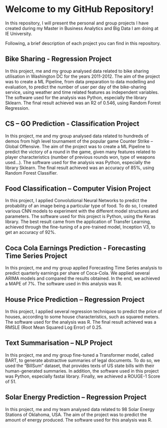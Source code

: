 # Welcome to my GitHub Repository!

In this repository, I will present the personal and group projects I have created during my Master in Business Analytics and Big Data I am doing at IE University.

Following, a brief description of each project you can find in this repository.

## Bike Sharing - Regression Project

In this project, me and my group analysed data related to bike sharing utilisation in Washington DC for the years 2011-2012. The aim of the project was to create a ML Pipeline, from data preparation to data modelling and evaluation, to predict the number of user per day of the bike-sharing service, using weather and time related features as independent variables. The software used for the analysis was Python, especially the library Sklearn. The final result achieved was an R2 of 0.546, using Random Forest Regression.

## CS – GO Prediction - Classification Project

In this project, me and my group analysed data related to hundreds of demos from high level tournament of the popular game Counter Strike – Global Offensive. The aim of the project was to create a ML Pipeline to predict the victory of a round in the game, given many features related to player characteristics (number of previous rounds won, type of weapons used…). The software used for the analysis was Python, especially the library Sklearn. The final result achieved was an accuracy of 85%, using Random Forest Classifier.

## Food Classification – Computer Vision Project

In this project, I applied Convolutional Neural Networks to predict the probability of an image being a particular type of food. To do so, I created various CNN models to experiment with the different model structures and parameters. The software used for this project is Python, using the Keras library. The best result came from the application of Transfer Learning, achieved through the fine-tuning of a pre-trained model, Inception V3, to get an accuracy of 92%.

## Coca Cola Earnings Prediction - Forecasting Time Series Project

In this project, me and my group applied Forecasting Time Series analysis to predict quarterly earnings per share of Coca-Cola. We applied several ARIMA models and compared the results obtained. In the end, we achieved a MAPE of 7%. The software used in this analysis was R.

## House Price Prediction – Regression Project

In this project, I applied several regression techniques to predict the price of houses, according to some house characteristics, such as squared meters. The software used for the analysis was R. The final result achieved was a RMSLE (Root Mean Squared Log Error) of 0.25.

## Text Summarisation – NLP Project

In this project, me and my group fine-tuned a Transformer model, called BART, to generate abstractive summaries of legal documents. To do so, we used the “BillSum” dataset, that provides texts of US state bills with their human-generated summaries. In addition, the software used in this project was Python, especially fastai library. Finally, we achieved a ROUGE-1 Score of 51.

## Solar Energy Prediction – Regression Project

In this project, me and my team analysed data related to 98 Solar Energy Stations of Oklahoma, USA. The aim of the project was to predict the amount of energy produced. The software used for this analysis was R.
